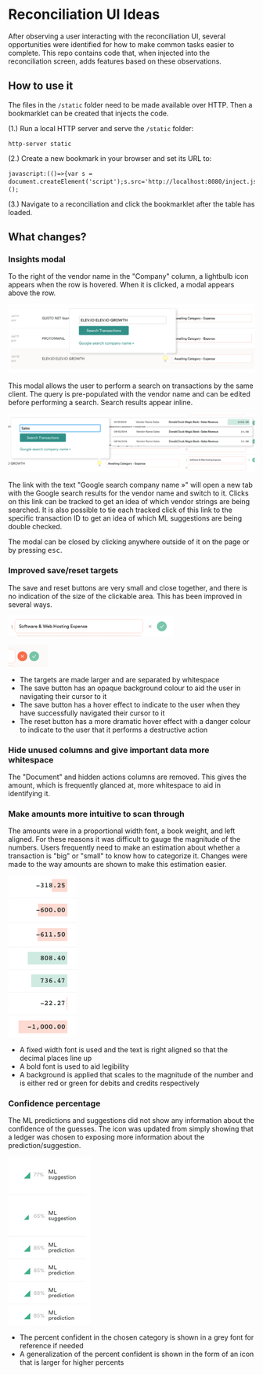 # Reconciliation UI Ideas

After observing a user interacting with the reconciliation UI, several opportunities were identified
for how to make common tasks easier to complete. This repo contains code that, when injected into
the reconciliation screen, adds features based on these observations.

## How to use it

The files in the `/static` folder need to be made available over HTTP. Then a bookmarklet can be
created that injects the code.

(1.) Run a local HTTP server and serve the `/static` folder:

```
http-server static
```

(2.) Create a new bookmark in your browser and set its URL to:

```
javascript:(()=>{var s = document.createElement('script');s.src='http://localhost:8080/inject.js';document.head.appendChild(s)})();
```

(3.) Navigate to a reconciliation and click the bookmarklet after the table has loaded.

## What changes?

### Insights modal

To the right of the vendor name in the "Company" column, a lightbulb icon appears when the row is
hovered. When it is clicked, a modal appears above the row.

![insight modal](./docs/insight-modal.png)

This modal allows the user to perform a search on transactions by the same client. The query is
pre-populated with the vendor name and can be edited before performing a search. Search results
appear inline.

![transaction search results](./docs/transaction-search-results.png)

The link with the text "Google search company name »" will open a new tab with the Google search
results for the vendor name and switch to it. Clicks on this link can be tracked to get an idea of
which vendor strings are being searched. It is also possible to tie each tracked click of this
link to the specific transaction ID to get an idea of which ML suggestions are being double checked.

The modal can be closed by clicking anywhere outside of it on the page or by pressing
<kbd>esc</kbd>.

### Improved save/reset targets

The save and reset buttons are very small and close together, and there is no indication of the size
of the clickable area. This has been improved in several ways.

![save/reset targets](./docs/save-reset-targets.png)

![reset hover](./docs/reset-hover.png)

- The targets are made larger and are separated by whitespace
- The save button has an opaque background colour to aid the user in navigating their cursor to it
- The save button has a hover effect to indicate to the user when they have successfully navigated
  their cursor to it
- The reset button has a more dramatic hover effect with a danger colour to indicate to the user
  that it performs a destructive action

### Hide unused columns and give important data more whitespace

The "Document" and hidden actions columns are removed. This gives the amount, which is frequently
glanced at, more whitespace to aid in identifying it.

### Make amounts more intuitive to scan through

The amounts were in a proportional width font, a book weight, and left aligned. For these reasons it
was difficult to gauge the magnitude of the numbers. Users frequently need to make an estimation
about whether a transaction is "big" or "small" to know how to categorize it. Changes were made to
the way amounts are shown to make this estimation easier.

![visual amounts](./docs/visual-amounts.png)

- A fixed width font is used and the text is right aligned so that the decimal places line up
- A bold font is used to aid legibility
- A background is applied that scales to the magnitude of the number and is either red or green for
  debits and credits respectively

### Confidence percentage

The ML predictions and suggestions did not show any information about the confidence of the guesses.
The icon was updated from simply showing that a ledger was chosen to exposing more information about
the prediction/suggestion.

![confidence bars](./docs/confidence-bars.png)

- The percent confident in the chosen category is shown in a grey font for reference if needed
- A generalization of the percent confident is shown in the form of an icon that is larger for
  higher percents
